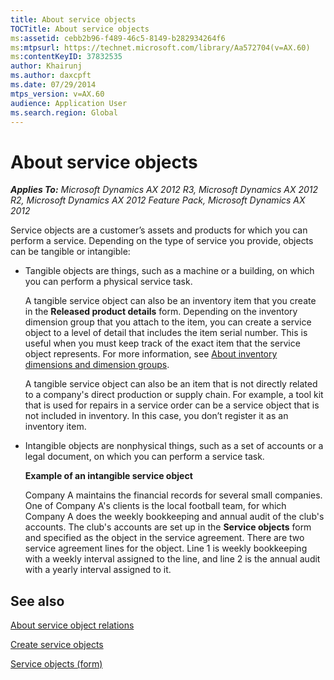```yaml
---
title: About service objects
TOCTitle: About service objects
ms:assetid: cebb2b96-f489-46c5-8149-b282934264f6
ms:mtpsurl: https://technet.microsoft.com/library/Aa572704(v=AX.60)
ms:contentKeyID: 37832535
author: Khairunj
ms.author: daxcpft
ms.date: 07/29/2014
mtps_version: v=AX.60
audience: Application User
ms.search.region: Global
---
```


# About service objects 


_**Applies To:** Microsoft Dynamics AX 2012 R3, Microsoft Dynamics AX 2012 R2, Microsoft Dynamics AX 2012 Feature Pack, Microsoft Dynamics AX 2012_

Service objects are a customer’s assets and products for which you can perform a service. Depending on the type of service you provide, objects can be tangible or intangible:

  - Tangible objects are things, such as a machine or a building, on which you can perform a physical service task.
    
    A tangible service object can also be an inventory item that you create in the **Released product details** form. Depending on the inventory dimension group that you attach to the item, you can create a service object to a level of detail that includes the item serial number. This is useful when you must keep track of the exact item that the service object represents. For more information, see [About inventory dimensions and dimension groups](about-inventory-dimensions-and-dimension-groups.md).
    
    A tangible service object can also be an item that is not directly related to a company's direct production or supply chain. For example, a tool kit that is used for repairs in a service order can be a service object that is not included in inventory. In this case, you don’t register it as an inventory item.

  - Intangible objects are nonphysical things, such as a set of accounts or a legal document, on which you can perform a service task.
    
    **Example of an intangible service object**
    
    Company A maintains the financial records for several small companies. One of Company A's clients is the local football team, for which Company A does the weekly bookkeeping and annual audit of the club's accounts. The club's accounts are set up in the **Service objects** form and specified as the object in the service agreement. There are two service agreement lines for the object. Line 1 is weekly bookkeeping with a weekly interval assigned to the line, and line 2 is the annual audit with a yearly interval assigned to it.

## See also

[About service object relations](about-service-object-relations.md)

[Create service objects](create-service-objects.md)

[Service objects (form)](https://technet.microsoft.com/library/aa615497\(v=ax.60\))

  



